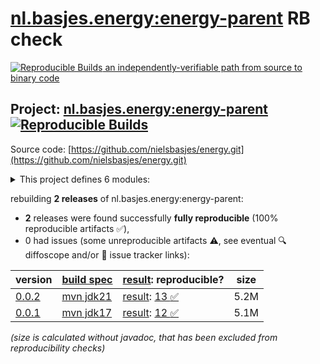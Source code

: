 [nl.basjes.energy:energy-parent](https://central.sonatype.com/artifact/nl.basjes.energy/energy-parent/versions) RB check
=======

[![Reproducible Builds](https://reproducible-builds.org/images/logos/rb.svg) an independently-verifiable path from source to binary code](https://reproducible-builds.org/)

## Project: [nl.basjes.energy:energy-parent](https://central.sonatype.com/artifact/nl.basjes.energy/energy-parent/versions) [![Reproducible Builds](https://img.shields.io/endpoint?url=https://raw.githubusercontent.com/jvm-repo-rebuild/reproducible-central/master/content/nl/basjes/energy/badge.json)](https://github.com/jvm-repo-rebuild/reproducible-central/blob/master/content/nl/basjes/energy/README.md)

Source code: [https://github.com/nielsbasjes/energy.git](https://github.com/nielsbasjes/energy.git)

<details><summary>This project defines 6 modules:</summary>

* [nl.basjes.energy.nifi:energy-nifi-parent](https://central.sonatype.com/artifact/nl.basjes.energy.nifi/energy-nifi-parent/0.0.2)
* [nl.basjes.energy.nifi:nifi-energy-nar](https://central.sonatype.com/artifact/nl.basjes.energy.nifi/nifi-energy-nar/0.0.2)
* [nl.basjes.energy.nifi:nifi-energy-processors](https://central.sonatype.com/artifact/nl.basjes.energy.nifi/nifi-energy-processors/0.0.2)
* [nl.basjes.energy:energy-parent](https://central.sonatype.com/artifact/nl.basjes.energy/energy-parent/0.0.2)
* [nl.basjes.energy:energy-udfs-parent](https://central.sonatype.com/artifact/nl.basjes.energy/energy-udfs-parent/0.0.2)
* [nl.basjes.energy:modbus-energy-parser](https://central.sonatype.com/artifact/nl.basjes.energy/modbus-energy-parser/0.0.2)
</details>

rebuilding **2 releases** of nl.basjes.energy:energy-parent:
- **2** releases were found successfully **fully reproducible** (100% reproducible artifacts :white_check_mark:),
- 0 had issues (some unreproducible artifacts :warning:, see eventual :mag: diffoscope and/or :memo: issue tracker links):

| version | [build spec](/BUILDSPEC.md) | [result](https://reproducible-builds.org/docs/jvm/): reproducible? | size |
| -- | --------- | ------ | -- |
| [0.0.2](https://central.sonatype.com/artifact/nl.basjes.energy/energy-parent/0.0.2/pom) | [mvn jdk21](energy-0.0.2.buildspec) | [result](energy-parent-0.0.2.buildinfo): [13 :white_check_mark: ](energy-parent-0.0.2.buildcompare) | 5.2M |
| [0.0.1](https://central.sonatype.com/artifact/nl.basjes.energy/energy-parent/0.0.1/pom) | [mvn jdk17](energy-0.0.1.buildspec) | [result](energy-parent-0.0.1.buildinfo): [12 :white_check_mark: ](energy-parent-0.0.1.buildcompare) | 5.1M |

<i>(size is calculated without javadoc, that has been excluded from reproducibility checks)</i>
